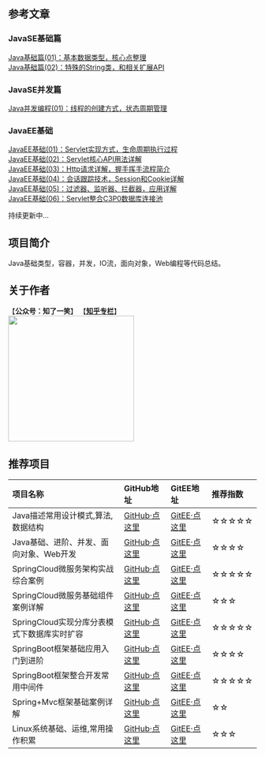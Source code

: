 ## 参考文章

### JavaSE基础篇

[Java基础篇(01)：基本数据类型，核心点整理](https://mp.weixin.qq.com/s?__biz=MzU4Njg0MzYwNw==&mid=2247484444&idx=2&sn=c5590ea2d71a0a358d2f9cd96c3c2b19&chksm=fdf450a4ca83d9b2383032c1aa354a59a0ca6d52981f2a58d6d3142bde7ed1605b4fcde3b4d9&token=1530600379&lang=zh_CN#rd)<br/>
[Java基础篇(02)：特殊的String类，和相关扩展API](https://mp.weixin.qq.com/s?__biz=MzU4Njg0MzYwNw==&mid=2247484444&idx=1&sn=2cd50529d3d6ff97a9efce6158891c7c&chksm=fdf450a4ca83d9b29f3edf3c4999885278f7e9130a71b1d2f7f54057dcb07a3b95964547e862&token=1530600379&lang=zh_CN#rd)<br/>

### JavaSE并发篇

[Java并发编程(01)：线程的创建方式，状态周期管理](https://mp.weixin.qq.com/s?__biz=MzU4Njg0MzYwNw==&mid=2247484431&idx=1&sn=9bdac46fa8309a7618542471c8256b8f&chksm=fdf450b7ca83d9a17a3615c5380a163b93b68a7f2c506e533eec4921b87e8386c65dd629a159&token=1530600379&lang=zh_CN#rd)<br/>

### JavaEE基础

[JavaEE基础(01)：Servlet实现方式，生命周期执行过程](https://mp.weixin.qq.com/s?__biz=MzU4Njg0MzYwNw==&mid=2247484304&idx=1&sn=dd6b6852e35031dd07f70d441f3ddc85&chksm=fdf45728ca83de3e158597030cf46b1677eccf533f9e1412690cd64b0ec0cce544711ceabddb&token=1248678182&lang=zh_CN#rd)<br/>
[JavaEE基础(02)：Servlet核心API用法详解](https://mp.weixin.qq.com/s?__biz=MzU4Njg0MzYwNw==&mid=2247484309&idx=1&sn=fc8237aef2f246f85b978561f4b37e1e&chksm=fdf4572dca83de3b8affdf4a9a8c8b3c18e4c5203c3e663e0bfaeb53788d3e2d26fa829bb8c6&token=1248678182&lang=zh_CN#rd)<br/>
[JavaEE基础(03)：Http请求详解，握手挥手流程简介](https://mp.weixin.qq.com/s?__biz=MzU4Njg0MzYwNw==&mid=2247484318&idx=1&sn=125780e20ada2f3d1451a1563a1c1e6f&chksm=fdf45726ca83de30adc5956a16d16151825b37c0adf5350214899ade39fef47f17ee35b2390d&token=1248678182&lang=zh_CN#rd)<br/>
[JavaEE基础(04)：会话跟踪技术，Session和Cookie详解](https://mp.weixin.qq.com/s?__biz=MzU4Njg0MzYwNw==&mid=2247484325&idx=1&sn=a3c96cff45fac355d947dff9e7f5b9bf&chksm=fdf4571dca83de0b590bbc2864561c33b4b7af512d5b0dce86eca83170a23f007a1786d22f8c&token=362281359&lang=zh_CN#rd)<br/>
[JavaEE基础(05)：过滤器、监听器、拦截器，应用详解](https://mp.weixin.qq.com/s?__biz=MzU4Njg0MzYwNw==&mid=2247484330&idx=1&sn=2754da84764ba5db8bccb1112881af3e&chksm=fdf45712ca83de04848d00451ce473275514ec8e60786c6f8db355190b0360463eb10da6c94c&token=362281359&lang=zh_CN#rd)<br/>
[JavaEE基础(06)：Servlet整合C3P0数据库连接池](https://mp.weixin.qq.com/s?__biz=MzU4Njg0MzYwNw==&mid=2247484335&idx=1&sn=6755f997766ceb8b81c83201ba101553&chksm=fdf45717ca83de01b39de0f3e5ca15607d12960cf5f9e2df391bc6c6af0808018dd2b1969a73&token=362281359&lang=zh_CN#rd)<br/>

持续更新中...

## 项目简介

Java基础类型，容器，并发，IO流，面向对象，Web编程等代码总结。

## 关于作者
【<b>公众号：知了一笑</b>】    【<b><a href="https://www.zhihu.com/people/cicadasmile/columns">知乎专栏</a></b>】<br/>
<img width="255px" height="255px" src="https://avatars0.githubusercontent.com/u/50793885?s=460&v=4"/><br/>

## 推荐项目

|项目名称|GitHub地址|GitEE地址|推荐指数|
|:---|:---|:---|:---|
|Java描述常用设计模式,算法,数据结构|[GitHub·点这里](https://github.com/cicadasmile/model-arithmetic-parent)|[GitEE·点这里](https://gitee.com/cicadasmile/model-arithmetic-parent)|☆☆☆☆☆|
|Java基础、进阶、并发、面向对象、Web开发|[GitHub·点这里](https://github.com/cicadasmile/java-base-parent)|[GitEE·点这里](https://gitee.com/cicadasmile/java-base-parent)|☆☆☆☆|
|SpringCloud微服务架构实战综合案例|[GitHub·点这里](https://github.com/cicadasmile/husky-spring-cloud)|[GitEE·点这里](https://gitee.com/cicadasmile/husky-spring-cloud)|☆☆☆☆☆|
|SpringCloud微服务基础组件案例详解|[GitHub·点这里](https://github.com/cicadasmile/spring-cloud-base)|[GitEE·点这里](https://gitee.com/cicadasmile/spring-cloud-base)|☆☆☆|
|SpringCloud实现分库分表模式下数据库实时扩容|[GitHub·点这里](https://github.com/cicadasmile/cloud-shard-jdbc)|[GitEE·点这里](https://gitee.com/cicadasmile/cloud-shard-jdbc)|☆☆☆☆☆|
|SpringBoot框架基础应用入门到进阶|[GitHub·点这里](https://github.com/cicadasmile/spring-boot-base)|[GitEE·点这里](https://gitee.com/cicadasmile/spring-boot-base)|☆☆☆☆|
|SpringBoot框架整合开发常用中间件|[GitHub·点这里](https://github.com/cicadasmile/middle-ware-parent)|[GitEE·点这里](https://gitee.com/cicadasmile/middle-ware-parent)|☆☆☆☆☆|
|Spring+Mvc框架基础案例详解|[GitHub·点这里](https://github.com/cicadasmile/spring-mvc-parent)|[GitEE·点这里](https://gitee.com/cicadasmile/spring-mvc-parent)|☆☆|
|Linux系统基础、运维,常用操作积累|[GitHub·点这里](https://github.com/cicadasmile/linux-system-base)|[GitEE·点这里](https://gitee.com/cicadasmile/linux-system-base)|☆☆☆|
